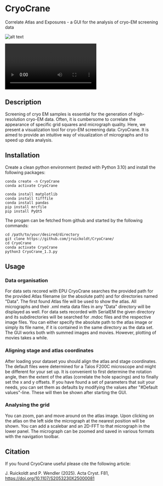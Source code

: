 # CryoCrane
Correlate Atlas and Exposures - a GUI for the analysis of cryo-EM screening data

![alt text]([https://github.com/jruickoldt/CryoCrane//blob/main/CryoCrane_example.jpg?raw=true)


<video src="CryoCrane.mp4"></video>

## Description
Screening of cryo EM samples is essential for the generation of high-resolution cryo-EM data. Often, it is cumbersome to correlate the appearance of specific grid squares and micrograph quality. Here, we present a visualization tool for cryo-EM screening data: CryoCrane. It is aimed to provide an intuitive way of visualization of micrographs and to speed up data analysis. 

## Installation

Create a clean python environment (tested with Python 3.10) and install the following packages: 

```
conda create -n CryoCrane
conda activate CryoCrane

conda install matplotlib
conda install tifffile
conda install pandas
pip install mrcfile
pip install PyQt5

```

The progam can be fetched from github and started by the following commands:
```
cd /path/to/your/desired/directory
git clone https://github.com/jruickoldt/CryoCrane/
cd CryoCrane
conda activate CryoCrane
python3 CryoCrane_1.3.py
```

## Usage
### Data organisation


For data sets recored with EPU CryoCrane searches the provided path for the provided Atlas filename (or the absolute path) and for directories named "Data". The first found Atlas file will be used to show the atlas. All micrographs and their .xml meta data files in any "Data" directory will be displayed as well.
For data sets recorded with SerialEM the given directory and its subdirectories will be searched for .mdoc files and the respective image files. You can either specify the absolute path to the atlas image or simply its file name, if it is contained in the same directory as the data set.  
The GUI works both with summed images and movies. However, plotting of movies takes a while.


### Aligning stage and atlas coordinates

After loading your dataset you should align the atlas and stage coordinates. The default files were determined for a Talos F200C microscope and might be different for your set up. It is convenient to first determine the rotation angle, then the extent of the atlas (correlate the hole spacings) and to finally set the x and y offsets. If you have found a set of parameters that suit your needs, you can set them as defaults by modifying the values after "#Default values"-line. These will then be shown after starting the GUI. 

### Analysing the grid

You can zoom, pan and move around on the atlas image. Upon clicking on the atlas on the left side the micrograph at the nearest position will be shown. You can add a scalebar and an 2D-FFT to that micrograph in the lower panel. The micrograph can be zoomed and saved in various formats with the navigation toolbar. 


## Citation

If you found CryoCrane useful please cite the following article:

J. Ruickoldt and P. Wendler (2025). Acta Cryst. F81, https://doi.org/10.1107/S2053230X25000081

 
